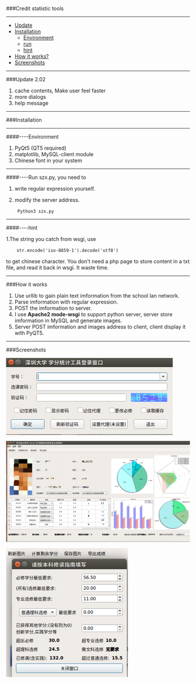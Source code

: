 ###Credit statistic tools

- - -


* [Update](#update-2.02)
* [Installation](#installation)
	* [Environment](#----environment)
	* [run](#----run-szx.py,-you-need-to)
    * [hint](#----hint)
* [How it works?](#how-it-works)
* [Screenshots](#screenshots)

- - -

###Update 2.02
1. cache contents, Make user feel faster
2. more dialogs
3. help message

- - -


###Installation

- - -

####----Environment
1. PyQt5 (QT5 required)
2. matplotlib, MySQL-client module
3. Chinese font in your system

- - -

####----Run szx.py, you need to
1. write regular expression yourself.
2. modify the server address.

		Python3 szx.py

- - -

####----hint

1.The string you catch from wsgi, use

        str.encode('iso-8859-1').decode('utf8')

to get chinese character. You don't need a php page to store content in a txt file, and read it back in wsgi. It waste time.

* * *

###How it works
1. Use urllib to gain plain text imformation from the school lan network.
2. Parse imformation with regular expression.
3. POST the imformation to server.
3. I use **Apache2 mode-wsgi** to support python server, server store imformation in MySQL and generate images.
4. Server POST imformation and images address to client, client display it with PyQT5.


- - -



###Screenshots

![image](https://github.com/zpoint/Python/blob/master/szx_tool/Screenshots/a.png)

![image](https://github.com/zpoint/Python/blob/master/szx_tool/Screenshots/b.png)

![image](https://github.com/zpoint/Python/blob/master/szx_tool/Screenshots/c.png)